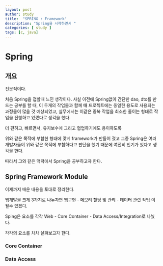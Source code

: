 ```yaml
---
layout: post
author: study
title:  "SPRING : Framework"
description: "Spring을 시작하면서 "
categories: [ study ]
tags: [c, java]
---
```


# Spring

## 개요

 전문적이다.

 처음 Spring을 접할때 느낀 생각이다.
 사실 이전에 Spring없이 간단한 dao, dto를 만드는 공부를 할 때, 이 두개의 작업물과 함께 매 프로젝트에는 동일한 용도로 사용되는 과정물이 많을 것 예상되었고, 실무에서는 이같은 중복 작업을 최소한 줄이는 형태로 작업을 진행하고 있곘다로 생각을 했다. 
 
 더 편하고, 빠르면서, 유지보수에 그리고 협업하기에도 용이하도록

 위와 같은 목적에 부합한 형태에 맞게 framework가 만들어 졌고 그중 Spring은 여러 개발자들이 위와 같은 목적에 부합하다고 판단을 했기 때문에 여전히  인기가 있다고 생각을 한다.

 따라서 그와 같은 맥락에서 Spring을 공부하고자 한다.

## Spring Framework Module
 
 이제까지 배운 내용을 토대로 정리한다.

 웹개발을 크게 3가지로 나누자면
 웹구현 - 메모리 할당 및 관리 - 데이터 관련 작업
 이 될수 있겠다.

 Sping은 요소를 각각 Web - Core Container - Data Access/Integration로 나눴다.

 각각의 요소를 차차 살펴보고자 한다.

### Core Container

### Data Access 
 


 


  


 
